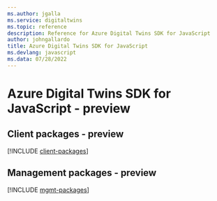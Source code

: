 ```yaml
---
ms.author: jgalla
ms.service: digitaltwins
ms.topic: reference
description: Reference for Azure Digital Twins SDK for JavaScript
author: johngallardo
title: Azure Digital Twins SDK for JavaScript
ms.devlang: javascript
ms.data: 07/28/2022
---
```

# Azure Digital Twins SDK for JavaScript - preview

## Client packages - preview
[!INCLUDE [client-packages](digital-twins-client-index.md)]
## Management packages - preview
[!INCLUDE [mgmt-packages](digital-twins-mgmt-index.md)]